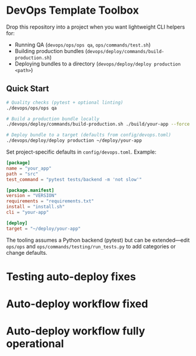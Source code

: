 # DevOps Template Toolbox

Drop this repository into a project when you want lightweight CLI helpers for:

- Running QA (`devops/ops/ops qa`, `ops/commands/test.sh`)
- Building production bundles (`devops/deploy/commands/build-production.sh`)
- Deploying bundles to a directory (`devops/deploy/deploy production <path>`)

## Quick Start
```bash
# Quality checks (pytest + optional linting)
./devops/ops/ops qa

# Build a production bundle locally
./devops/deploy/commands/build-production.sh ./build/your-app --force

# Deploy bundle to a target (defaults from config/devops.toml)
./devops/deploy/deploy production ~/deploy/your-app
```

Set project-specific defaults in `config/devops.toml`. Example:
```toml
[package]
name = "your_app"
path = "src"
test_command = "pytest tests/backend -m 'not slow'"

[package.manifest]
version = "VERSION"
requirements = "requirements.txt"
install = "install.sh"
cli = "your-app"

[deploy]
target = "~/deploy/your-app"
```

The tooling assumes a Python backend (pytest) but can be extended—edit `ops/ops`
and `ops/commands/testing/run_tests.py` to add categories or change defaults.
# Testing auto-deploy fixes
# Auto-deploy workflow fixed
# Auto-deploy workflow fully operational
